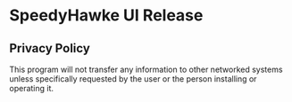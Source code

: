 # SpeedyHawke UI Release

## Privacy Policy

This program will not transfer any information to other networked systems unless specifically requested by the user or the person installing or operating it.
